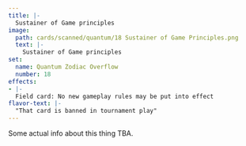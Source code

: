 ```yaml
---
title: |-
  Sustainer of Game principles
image: 
  path: cards/scanned/quantum/18 Sustainer of Game Principles.png
  text: |-
    Sustainer of Game principles
set:
  name: Quantum Zodiac Overflow
  number: 18
effects: 
- |-
  Field card: No new gameplay rules may be put into effect
flavor-text: |-
  "That card is banned in tournament play"
---
```

Some actual info about this thing TBA.
